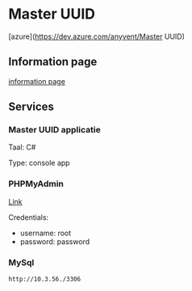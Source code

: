 # Master UUID
[azure](https://dev.azure.com/anyvent/Master UUID)

## Information page
[information page](http://10.3.45.4)

## Services

### Master UUID applicatie
Taal: C#

Type: console app


### PHPMyAdmin
[Link](http://10.3.56.4:8080/)

Credentials:

- username: root
- password: password

### MySql
`http://10.3.56./3306`

